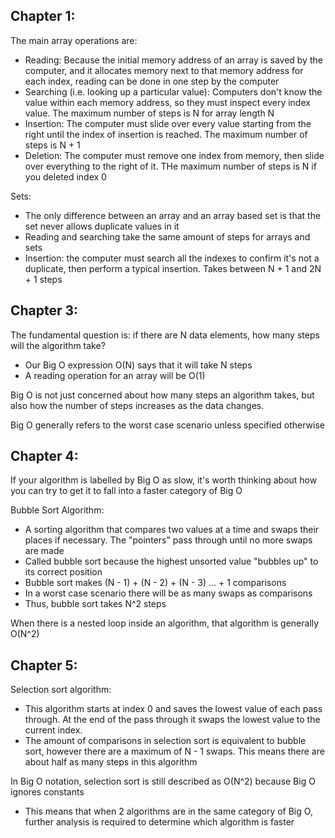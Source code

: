 ## Chapter 1:

The main array operations are:
 - Reading: Because the initial memory address of an array is saved by the computer, and it allocates memory next to that memory address for each index, reading can be done in one step by the computer
 - Searching (i.e. looking up a particular value): Computers don't know the value within each memory address, so they must inspect every index value. The maximum number of steps is N for array length N
 - Insertion: The computer must slide over every value starting from the right until the index of insertion is reached. The maximum number of steps is N + 1
 - Deletion: The computer must remove one index from memory, then slide over everything to the right of it. THe maximum number of steps is N if you deleted index 0

Sets:
 - The only difference between an array and an array based set is that the set never allows duplicate values in it
 - Reading and searching take the same amount of steps for arrays and sets
 - Insertion: the computer must search all the indexes to confirm it's not a duplicate, then perform a typical insertion. Takes between N + 1 and 2N + 1 steps


## Chapter 3:

The fundamental question is: if there are N data elements, how many steps will the algorithm take?
 - Our Big O expression O(N) says that it will take N steps
 - A reading operation for an array will be O(1)

Big O is not just concerned about how many steps an algorithm takes, but also how the number of steps increases as the data changes.

Big O generally refers to the worst case scenario unless specified otherwise

## Chapter 4:

If your algorithm is labelled by Big O as slow, it's worth thinking about how you can try to get it to fall into a faster category of Big O

Bubble Sort Algorithm:
 - A sorting algorithm that compares two values at a time and swaps their places if necessary. The "pointers" pass through until no more swaps are made
 - Called bubble sort because the highest unsorted value "bubbles up" to its correct position
 - Bubble sort makes (N - 1) + (N - 2) + (N - 3) … + 1 comparisons
 - In a worst case scenario there will be as many swaps as comparisons
 - Thus, bubble sort takes N^2 steps

When there is a nested loop inside an algorithm, that algorithm is generally O(N^2)

## Chapter 5:

Selection sort algorithm:
 - This algorithm starts at index 0 and saves the lowest value of each pass through. At the end of the pass through it swaps the lowest value to the current index.
 - The amount of comparisons in selection sort is equivalent to bubble sort, however there are a maximum of N - 1 swaps. This means there are about half as many steps in this algorithm
 
In Big O notation, selection sort is still described as O(N^2) because Big O ignores constants
 - This means that when 2 algorithms are in the same category of Big O, further analysis is required to determine which algorithm is faster
